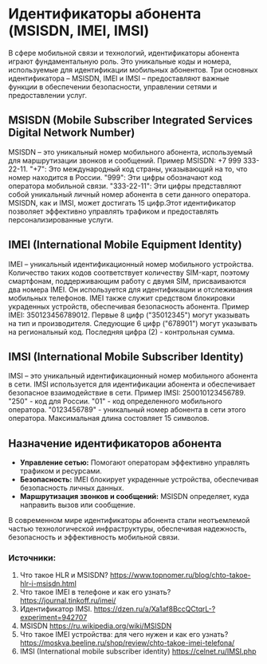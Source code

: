 # Идентификаторы абонента (MSISDN, IMEI, IMSI)

В сфере мобильной связи и технологий, идентификаторы абонента играют фундаментальную роль. Это уникальные коды и номера, используемые для идентификации мобильных абонентов. Три основных идентификатора – MSISDN, IMEI и IMSI – предоставляют важные функции в обеспечении безопасности, управлении сетями и предоставлении услуг.

## MSISDN (Mobile Subscriber Integrated Services Digital Network Number)

MSISDN – это уникальный номер мобильного абонента, используемый для маршрутизации звонков и сообщений. Пример MSISDN: +7 999 333-22-11. "+7": Это международный код страны, указывающий на то, что номер находится в России. "999": Эти цифры обозначают код оператора мобильной связи. "333-22-11": Эти цифры представляют собой уникальный личный номер абонента в сети данного оператора. MSISDN, как и IMSI, может достигать 15 цифр.Этот идентификатор позволяет эффективно управлять трафиком и предоставлять персонализированные услуги.

## IMEI (International Mobile Equipment Identity)

IMEI – уникальный идентификационный номер мобильного устройства. Количество таких кодов соответствует количеству SIM-карт, поэтому смартфонам, поддерживающим работу с двумя SIM, присваиваются два номера IMEI. Он используется для идентификации и отслеживания мобильных телефонов. IMEI также служит средством блокировки украденных устройств, обеспечивая безопасность абонента. Пример IMEI: 350123456789012. Первые 8 цифр ("35012345") могут указывать на тип и производителя. Следующие 6 цифр ("678901") могут указывать на региональный код. Последняя цифра (2) - контрольная сумма.

## IMSI (International Mobile Subscriber Identity)

IMSI – это уникальный идентификационный номер мобильного абонента в сети. IMSI используется для идентификации абонента и обеспечивает безопасное взаимодействие в сети. Пример IMSI: 250010123456789. "250" - код для России. "01" - код определенного мобильного оператора. "0123456789" - уникальный номер абонента в сети этого оператора. Максимальная длина состовляет 15 символов.

## Назначение идентификаторов абонента

- **Управление сетью:** Помогают операторам эффективно управлять трафиком и ресурсами.
- **Безопасность:** IMEI блокирует украденные устройства, обеспечивая безопасность личных данных.
- **Маршрутизация звонков и сообщений:** MSISDN определяет, куда направить вызов или сообщение.

В современном мире идентификаторы абонента стали неотъемлемой частью технологической инфраструктуры, обеспечивая надежность, безопасность и эффективность мобильной связи.

### Источники:
1. Что такое HLR и MSISDN?
https://www.topnomer.ru/blog/chto-takoe-hlr-i-msisdn.html
2. Что такое IMEI в телефоне и как его узнать?
https://journal.tinkoff.ru/imei/
3. Идентификатор IMSI.
https://dzen.ru/a/Xa1af8BccQCtqrL-?experiment=942707
4. MSISDN
https://ru.wikipedia.org/wiki/MSISDN
5. Что такое IMEI устройства: для чего нужен и как его узнать?
https://moskva.beeline.ru/shop/review/chto-takoe-imei-telefona/
6. IMSI (International mobile subscriber identity)
https://celnet.ru/IMSI.php